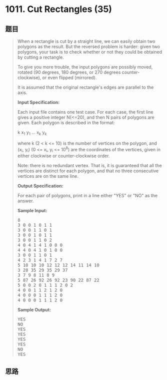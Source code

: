 <h1>1011. Cut Rectangles (35)</h1>

## 题目

> <div id="problemContent">
> <p>When a rectangle is cut by a straight line, we can easily obtain two polygons as the result.  But the reversed problem is harder: given two polygons, your task is to check whether or not they could be obtained by cutting a rectangle.</p>
> <p>To give you more trouble, the input polygons are possibly moved, rotated (90 degrees, 180 degrees, or 270 degrees counter-clockwise), or even flipped (mirrored).</p>
> <p>
> It is assumed that the original rectangle's edges are parallel to the axis.
> </p>
> <p><b>
> Input Specification:
> </b></p>
> <p>Each input file contains one test case.  For each case, the first line gives a positive integer N(&lt;=20), and then N pairs of polygons are given.  Each polygon is described in the format:</p>
> <p>
> k x<sub>1</sub> y<sub>1</sub> ... x<sub>k</sub> y<sub>k</sub>
> </p>
> <p>
> where k (2 &lt; k &lt;= 10) is the number of vertices on the polygon, and (x<sub>i</sub>, y<sub>i</sub>) (0 &lt;= x<sub>i</sub>, y<sub>i</sub> &lt;= 10<sup>8</sup>) are the coordinates of the vertices, given in either clockwise or counter-clockwise order.
> </p>
> <p>
> Note: there is no redundant vertex.  That is, it is guaranteed that all the vertices are distinct for each polygon, and that no three consecutive vertices are on the same line.
> </p>
> <p><b>
> Output Specification:
> </b></p>
> <p>For each pair of polygons, print in a line either "YES" or "NO" as the answer.
> </p>
> <b>Sample Input:</b><pre>
> 8
> 3 0 0 1 0 1 1
> 3 0 0 1 1 0 1
> 3 0 0 1 0 1 1
> 3 0 0 1 1 0 2
> 4 0 4 1 4 1 0 0 0
> 4 4 0 4 1 0 1 0 0
> 3 0 0 1 1 0 1
> 4 2 3 1 4 1 7 2 7
> 5 10 10 10 12 12 12 14 11 14 10
> 3 28 35 29 35 29 37
> 3 7 9 8 11 8 9
> 5 87 26 92 26 92 23 90 22 87 22
> 5 0 0 2 0 1 1 1 2 0 2
> 4 0 0 1 1 2 1 2 0
> 4 0 0 0 1 1 1 2 0
> 4 0 0 0 1 1 1 2 0
> </pre>
> <b>Sample Output:</b><pre>
> YES
> NO
> YES
> YES
> YES
> YES
> NO
> YES
> </pre>
> </div>

## 思路


